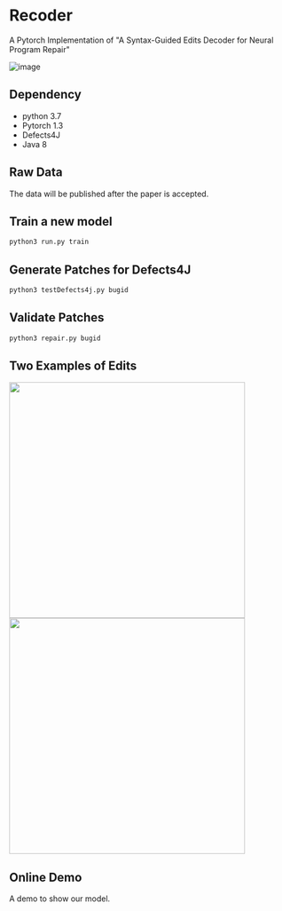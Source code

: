 # Recoder
A Pytorch Implementation of "A Syntax-Guided Edits Decoder for Neural Program Repair"

![image](https://github.com/FSE2021anonymous/Recoder/blob/master/picture/overviewmodel.png)

## Dependency
* python 3.7
* Pytorch 1.3
* Defects4J
* Java 8

## Raw Data
The data will be published after the paper is accepted.
## Train a new model
```python
python3 run.py train
```
## Generate Patches for Defects4J
```python
python3 testDefects4j.py bugid
```
## Validate Patches
```python
python3 repair.py bugid
```
## Two Examples of Edits
<img src="https://github.com/FSE2021anonymous/Recoder/blob/master/picture/Insert.png" width="425"/>            <img src="https://github.com/FSE2021anonymous/Recoder/blob/master/picture/Modify.png" width="425"/> 

## Online Demo
A demo to show our model.
